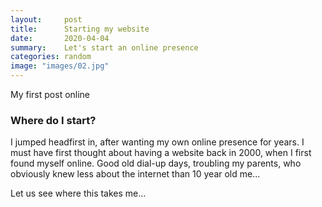 ```yaml
---
layout:     post
title:      Starting my website
date:       2020-04-04
summary:    Let's start an online presence
categories: random
image: "images/02.jpg"
---
```


My first post online

### Where do I start?


I jumped headfirst in, after wanting my own online presence for years. I must have first thought about having a website back in 2000, when I first found myself online. Good old dial-up days, troubling my parents, who obviously knew less about the internet than 10 year old me...

Let us see where this takes me...